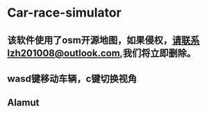 # Car-race-simulator
## 该软件使用了osm开源地图，如果侵权，请联系lzh201008@outlook.com,我们将立即删除。
## wasd键移动车辆，c键切换视角
## Alamut
